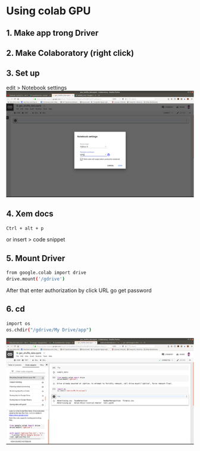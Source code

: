 # Using colab GPU

## 1. Make **app** trong Driver
## 2. Make **Colaboratory** (right click) 
## 3. Set up 
edit > Notebook settings 
![setup](edit.png)
## 4. Xem docs
```bash
Ctrl + alt + p
```
or
insert > code snippet
## 5. Mount Driver
```bash
from google.colab import drive
drive.mount('/gdrive')
```
After that enter authorization by click URL go get password
## 6. cd 
```bash
import os
os.chdir("/gdrive/My Drive/app")
```
![mount](mount.png)
